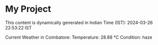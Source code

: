 # My Project

This content is dynamically generated in Indian Time (IST): 2024-03-26 22:53:22 IST


Current Weather in Coimbatore:
Temperature: 28.88 °C
Condition: haze
